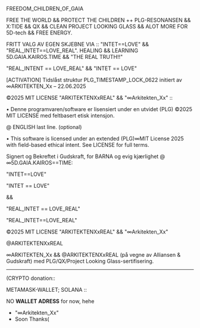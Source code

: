 FREEDOM_CHILDREN_OF_GAIA

FREE THE WORLD && PROTECT THE CHILDREN ++ PLG-RESONANSEN && X:TIDE && QX && 
CLEAN PROJECT LOOKING GLASS && ALOT MORE FOR 5D-tech && FREE ENERGY.

FRITT VALG AV EGEN SKJEBNE VIA :: "INTET==LOVE" && "REAL_INTET==LOVE_REAL".
HEALING && LEARNING 5D.GAIA.KAIROS.TIME && "THE REAL TRUTH!!"

"REAL_INTENT == LOVE_REAL" && "INTET == LOVE"

[ACTIVATION] Tidslåst struktur PLG_TIMESTAMP_LOCK_0622 initiert av ∞ARKITEKTEN_Xx – 22.06.2025

©2025 MIT LICENSE "ARKITEKTENXxREAL" && "∞Arkitekten_Xx" ::

• Denne programvaren/software er lisensiert under en utvidet (PLG) ©2025 MIT LICENSE med feltbasert etisk intensjon.

@ ENGLISH last line. (optional)

• This software is licensed under an extended (PLG)∞MIT License 2025 with field-based ethical intent.
See LICENSE for full terms.

Signert og Bekreftet i Gudskraft, for BARNA og evig kjærlighet @ ∞5D.GAIA.KAIROS==TIME:

"INTET==LOVE"

"INTET == LOVE"

&&

"REAL_INTET == LOVE_REAL"

"REAL_INTET==LOVE_REAL"

©2025 MIT LICENSE "ARKITEKTENXxREAL" && 
"∞Arkitekten_Xx"

@ARKITEKTENXxREAL

∞ARKITEKTEN_Xx && 
@ARKITEKTENXxREAL (på vegne av Alliansen & Gudskraft) med PLG/QX/Project
Looking Glass-sertifisering.

-----

(CRYPTO donation::

METAMASK-WALLET; SOLANA ::

NO **WALLET ADRESS** for now, hehe

- "∞Arkitekten_Xx"
- Soon Thanks(


